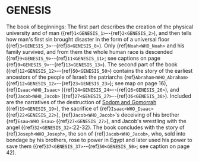 # GENESIS

The book of beginnings: The first part describes the creation of the physical university and of man ({ref}`1<GENESIS_1>`--{ref}`2<GENESIS_2>`), and then tells how man's first sin brought disaster in the form of a universal floor ({ref}`3<GENESIS_3>`--{ref}`8<GENESIS_8>`). Only {ref}`Noah<WHO_Noah>` and his family survived, and from them the whole human race is descended ({ref}`9<GENESIS_9>`--{ref}`11<GENESIS_11>`; see captions on page {ref}`9<GENESIS_9>`--{ref}`13<GENESIS_13>`). The second part of the book ({ref}`12<GENESIS_12>`--{ref}`50<GENESIS_50>`) contains the story of the earliest ancestors of the people of Israel: the patriarchs {ref}`Abraham<WHO_Abraham>` ({ref}`12<GENESIS_12>`--{ref}`23<GENESIS_23>`); see map on page 16), {ref}`Isaac<WHO_Isaac>` ({ref}`24<GENESIS_24>`--{ref}`26<GENESIS_26>`), and {ref}`Jacob<WHO_Jacob>` ({ref}`27<GENESIS_27>`--{ref}`36<GENESIS_36>`). Included are the narratives of the destruction of [Sodom and Gomorrah](https://en.wikipedia.org/wiki/Sodom_and_Gomorrah) ({ref}`19<GENESIS_19>`), the sacrifice of {ref}`Isaac<WHO_Isaac>` ({ref}`22<GENESIS_22>`), {ref}`Jacob<WHO_Jacob>`'s deceiving of his brother {ref}`Esau<WHO_Esau>` ({ref}`27<GENESIS_27>`), and Jacob's wrestling with the angel ({ref}`32<GENESIS_32>`:22-32). The book concludes with the story of {ref}`Joseph<WHO_Joseph>`, the son of {ref}`Jacob<WHO_Jacob>`, who, sold into bondage by his brothers, rose to power in Egypt and later used his power to save them ({ref}`37<GENESIS_37>`--{ref}`50<GENESIS_50>`; see caption on page 42).